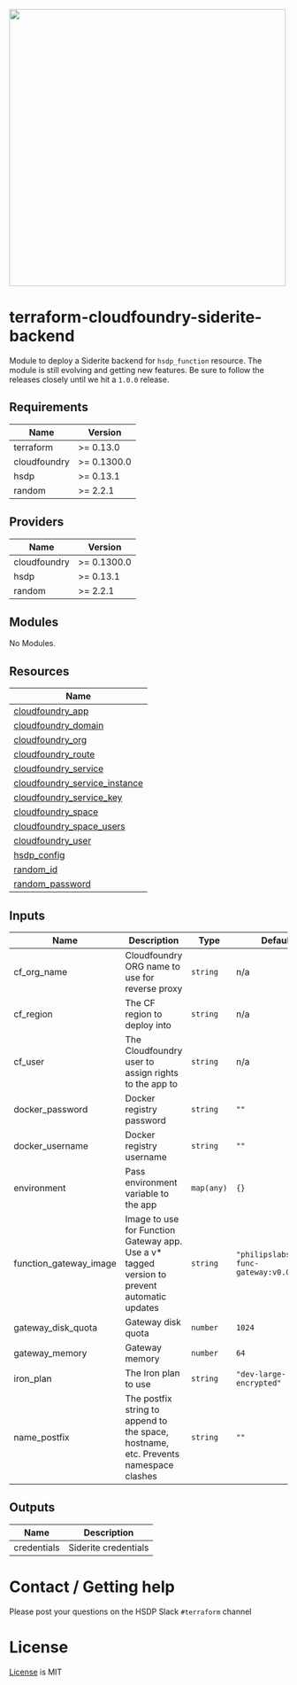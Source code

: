 <img src="https://cdn.rawgit.com/hashicorp/terraform-website/master/content/source/assets/images/logo-hashicorp.svg" width="500px">

# terraform-cloudfoundry-siderite-backend

Module to deploy a Siderite backend for `hsdp_function` resource. The module is still evolving and getting
new features. Be sure to follow the releases closely until we hit a `1.0.0` release.

<!-- BEGINNING OF PRE-COMMIT-TERRAFORM DOCS HOOK -->
## Requirements

| Name | Version |
|------|---------|
| terraform | >= 0.13.0 |
| cloudfoundry | >= 0.1300.0 |
| hsdp | >= 0.13.1 |
| random | >= 2.2.1 |

## Providers

| Name | Version |
|------|---------|
| cloudfoundry | >= 0.1300.0 |
| hsdp | >= 0.13.1 |
| random | >= 2.2.1 |

## Modules

No Modules.

## Resources

| Name |
|------|
| [cloudfoundry_app](https://registry.terraform.io/providers/philips-labs/cloudfoundry/0.1300.0/docs/resources/app) |
| [cloudfoundry_domain](https://registry.terraform.io/providers/philips-labs/cloudfoundry/0.1300.0/docs/data-sources/domain) |
| [cloudfoundry_org](https://registry.terraform.io/providers/philips-labs/cloudfoundry/0.1300.0/docs/data-sources/org) |
| [cloudfoundry_route](https://registry.terraform.io/providers/philips-labs/cloudfoundry/0.1300.0/docs/resources/route) |
| [cloudfoundry_service](https://registry.terraform.io/providers/philips-labs/cloudfoundry/0.1300.0/docs/data-sources/service) |
| [cloudfoundry_service_instance](https://registry.terraform.io/providers/philips-labs/cloudfoundry/0.1300.0/docs/resources/service_instance) |
| [cloudfoundry_service_key](https://registry.terraform.io/providers/philips-labs/cloudfoundry/0.1300.0/docs/resources/service_key) |
| [cloudfoundry_space](https://registry.terraform.io/providers/philips-labs/cloudfoundry/0.1300.0/docs/resources/space) |
| [cloudfoundry_space_users](https://registry.terraform.io/providers/philips-labs/cloudfoundry/0.1300.0/docs/resources/space_users) |
| [cloudfoundry_user](https://registry.terraform.io/providers/philips-labs/cloudfoundry/0.1300.0/docs/data-sources/user) |
| [hsdp_config](https://registry.terraform.io/providers/philips-software/hsdp/0.13.1/docs/data-sources/config) |
| [random_id](https://registry.terraform.io/providers/random/2.2.1/docs/resources/id) |
| [random_password](https://registry.terraform.io/providers/random/2.2.1/docs/resources/password) |

## Inputs

| Name | Description | Type | Default | Required |
|------|-------------|------|---------|:--------:|
| cf\_org\_name | Cloudfoundry ORG name to use for reverse proxy | `string` | n/a | yes |
| cf\_region | The CF region to deploy into | `string` | n/a | yes |
| cf\_user | The Cloudfoundry user to assign rights to the app to | `string` | n/a | yes |
| docker\_password | Docker registry password | `string` | `""` | no |
| docker\_username | Docker registry username | `string` | `""` | no |
| environment | Pass environment variable to the app | `map(any)` | `{}` | no |
| function\_gateway\_image | Image to use for Function Gateway app. Use a v* tagged version to prevent automatic updates | `string` | `"philipslabs/hsdp-func-gateway:v0.0.16"` | no |
| gateway\_disk\_quota | Gateway disk quota | `number` | `1024` | no |
| gateway\_memory | Gateway memory | `number` | `64` | no |
| iron\_plan | The Iron plan to use | `string` | `"dev-large-encrypted"` | no |
| name\_postfix | The postfix string to append to the space, hostname, etc. Prevents namespace clashes | `string` | `""` | no |

## Outputs

| Name | Description |
|------|-------------|
| credentials | Siderite credentials |
<!-- END OF PRE-COMMIT-TERRAFORM DOCS HOOK -->

# Contact / Getting help

Please post your questions on the HSDP Slack `#terraform` channel

# License
[License](./LICENSE.md) is MIT
